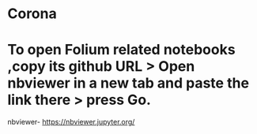 # Corona
# To open Folium related notebooks ,copy its github URL > Open nbviewer in a new tab and paste the link there > press Go. 
nbviewer- https://nbviewer.jupyter.org/
